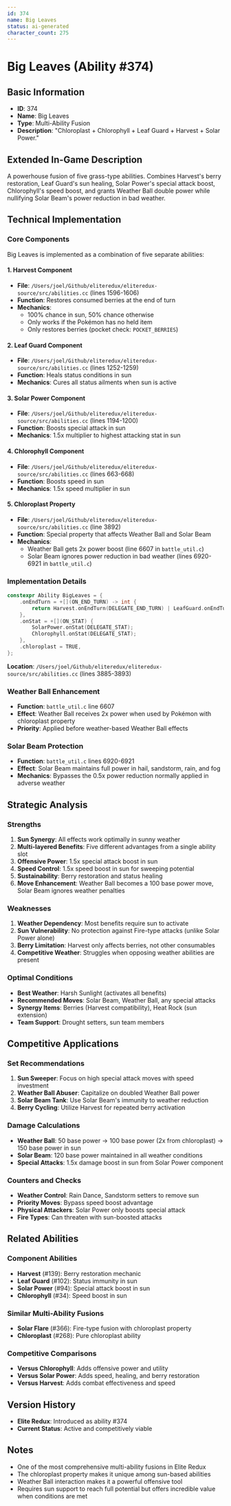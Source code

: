 ```yaml
---
id: 374
name: Big Leaves
status: ai-generated
character_count: 275
---
```


# Big Leaves (Ability #374)

## Basic Information
- **ID**: 374
- **Name**: Big Leaves
- **Type**: Multi-Ability Fusion
- **Description**: "Chloroplast + Chlorophyll + Leaf Guard + Harvest + Solar Power."

## Extended In-Game Description
A powerhouse fusion of five grass-type abilities. Combines Harvest's berry restoration, Leaf Guard's sun healing, Solar Power's special attack boost, Chlorophyll's speed boost, and grants Weather Ball double power while nullifying Solar Beam's power reduction in bad weather.

## Technical Implementation

### Core Components
Big Leaves is implemented as a combination of five separate abilities:

#### 1. Harvest Component
- **File**: `/Users/joel/Github/eliteredux/eliteredux-source/src/abilities.cc` (lines 1596-1606)
- **Function**: Restores consumed berries at the end of turn
- **Mechanics**: 
  - 100% chance in sun, 50% chance otherwise
  - Only works if the Pokémon has no held item
  - Only restores berries (pocket check: `POCKET_BERRIES`)

#### 2. Leaf Guard Component
- **File**: `/Users/joel/Github/eliteredux/eliteredux-source/src/abilities.cc` (lines 1252-1259)
- **Function**: Heals status conditions in sun
- **Mechanics**: Cures all status ailments when sun is active

#### 3. Solar Power Component
- **File**: `/Users/joel/Github/eliteredux/eliteredux-source/src/abilities.cc` (lines 1194-1200)
- **Function**: Boosts special attack in sun
- **Mechanics**: 1.5x multiplier to highest attacking stat in sun

#### 4. Chlorophyll Component
- **File**: `/Users/joel/Github/eliteredux/eliteredux-source/src/abilities.cc` (lines 663-668)
- **Function**: Boosts speed in sun
- **Mechanics**: 1.5x speed multiplier in sun

#### 5. Chloroplast Property
- **File**: `/Users/joel/Github/eliteredux/eliteredux-source/src/abilities.cc` (line 3892)
- **Function**: Special property that affects Weather Ball and Solar Beam
- **Mechanics**:
  - Weather Ball gets 2x power boost (line 6607 in `battle_util.c`)
  - Solar Beam ignores power reduction in bad weather (lines 6920-6921 in `battle_util.c`)

### Implementation Details

```cpp
constexpr Ability BigLeaves = {
    .onEndTurn = +[](ON_END_TURN) -> int { 
        return Harvest.onEndTurn(DELEGATE_END_TURN) | LeafGuard.onEndTurn(DELEGATE_END_TURN); 
    },
    .onStat = +[](ON_STAT) {
        SolarPower.onStat(DELEGATE_STAT);
        Chlorophyll.onStat(DELEGATE_STAT);
    },
    .chloroplast = TRUE,
};
```

**Location**: `/Users/joel/Github/eliteredux/eliteredux-source/src/abilities.cc` (lines 3885-3893)

### Weather Ball Enhancement
- **Function**: `battle_util.c` line 6607
- **Effect**: Weather Ball receives 2x power when used by Pokémon with chloroplast property
- **Priority**: Applied before weather-based Weather Ball effects

### Solar Beam Protection
- **Function**: `battle_util.c` lines 6920-6921
- **Effect**: Solar Beam maintains full power in hail, sandstorm, rain, and fog
- **Mechanics**: Bypasses the 0.5x power reduction normally applied in adverse weather

## Strategic Analysis

### Strengths
1. **Sun Synergy**: All effects work optimally in sunny weather
2. **Multi-layered Benefits**: Five different advantages from a single ability slot
3. **Offensive Power**: 1.5x special attack boost in sun
4. **Speed Control**: 1.5x speed boost in sun for sweeping potential
5. **Sustainability**: Berry restoration and status healing
6. **Move Enhancement**: Weather Ball becomes a 100 base power move, Solar Beam ignores weather penalties

### Weaknesses
1. **Weather Dependency**: Most benefits require sun to activate
2. **Sun Vulnerability**: No protection against Fire-type attacks (unlike Solar Power alone)
3. **Berry Limitation**: Harvest only affects berries, not other consumables
4. **Competitive Weather**: Struggles when opposing weather abilities are present

### Optimal Conditions
- **Best Weather**: Harsh Sunlight (activates all benefits)
- **Recommended Moves**: Solar Beam, Weather Ball, any special attacks
- **Synergy Items**: Berries (Harvest compatibility), Heat Rock (sun extension)
- **Team Support**: Drought setters, sun team members

## Competitive Applications

### Set Recommendations
1. **Sun Sweeper**: Focus on high special attack moves with speed investment
2. **Weather Ball Abuser**: Capitalize on doubled Weather Ball power
3. **Solar Beam Tank**: Use Solar Beam's immunity to weather reduction
4. **Berry Cycling**: Utilize Harvest for repeated berry activation

### Damage Calculations
- **Weather Ball**: 50 base power → 100 base power (2x from chloroplast) → 150 base power in sun
- **Solar Beam**: 120 base power maintained in all weather conditions
- **Special Attacks**: 1.5x damage boost in sun from Solar Power component

### Counters and Checks
- **Weather Control**: Rain Dance, Sandstorm setters to remove sun
- **Priority Moves**: Bypass speed boost advantage
- **Physical Attackers**: Solar Power only boosts special attack
- **Fire Types**: Can threaten with sun-boosted attacks

## Related Abilities

### Component Abilities
- **Harvest** (#139): Berry restoration mechanic
- **Leaf Guard** (#102): Status immunity in sun
- **Solar Power** (#94): Special attack boost in sun
- **Chlorophyll** (#34): Speed boost in sun

### Similar Multi-Ability Fusions
- **Solar Flare** (#366): Fire-type fusion with chloroplast property
- **Chloroplast** (#268): Pure chloroplast ability

### Competitive Comparisons
- **Versus Chlorophyll**: Adds offensive power and utility
- **Versus Solar Power**: Adds speed, healing, and berry restoration
- **Versus Harvest**: Adds combat effectiveness and speed

## Version History
- **Elite Redux**: Introduced as ability #374
- **Current Status**: Active and competitively viable

## Notes
- One of the most comprehensive multi-ability fusions in Elite Redux
- The chloroplast property makes it unique among sun-based abilities
- Weather Ball interaction makes it a powerful offensive tool
- Requires sun support to reach full potential but offers incredible value when conditions are met